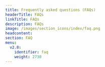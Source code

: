 ```yaml
---
title: Frequently asked questions (FAQs)
headerTitle: FAQs
linkTitle: FAQs
description: FAQs
image: /images/section_icons/index/faq.png
headcontent:
section: FAQ
menu:
  v2.8:
    identifier: faq
    weight: 2730
---
```

